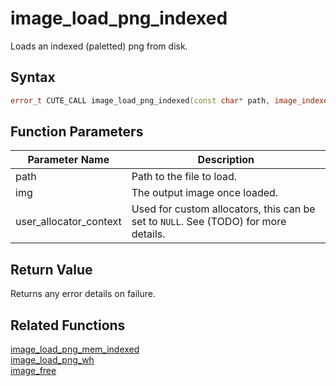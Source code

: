 
# image_load_png_indexed

Loads an indexed (paletted) png from disk.

## Syntax

```cpp
error_t CUTE_CALL image_load_png_indexed(const char* path, image_indexed_t* img, void* user_allocator_context = NULL);
```

## Function Parameters

Parameter Name | Description
--- | ---
path | Path to the file to load.
img | The output image once loaded.
user_allocator_context | Used for custom allocators, this can be set to `NULL`. See (TODO) for more details.

## Return Value

Returns any error details on failure.

## Related Functions
  
[image_load_png_mem_indexed](https://github.com/RandyGaul/cute_framework/blob/master/doc/graphics/image/image_load_png_mem_indexed.md)  
[image_load_png_wh](https://github.com/RandyGaul/cute_framework/blob/master/doc/graphics/image/image_load_png_wh.md)  
[image_free](https://github.com/RandyGaul/cute_framework/blob/master/doc/graphics/image/image_free.md)  
